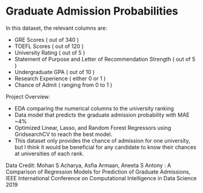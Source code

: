 # Graduate Admission Probabilities

In this dataset, the relevant columns are:
* GRE Scores ( out of 340 )
* TOEFL Scores ( out of 120 )
* University Rating ( out of 5 )
* Statement of Purpose and Letter of Recommendation Strength ( out of 5 )
* Undergraduate GPA ( out of 10 )
* Research Experience ( either 0 or 1 )
* Chance of Admit ( ranging from 0 to 1 )

Project Overview:
* EDA comparing the numerical columns to the university ranking
* Data model that predicts the graduate admission probability with MAE ~4%
* Optimized Linear, Lasso, and Random Forest Regressors using GridsearchCV to reach the best model.
* This dataset only provides the chance of admission for one university, but I think it would be beneficial for any candidate to know their chances at universities of each rank.

Data Credit: Mohan S Acharya, Asfia Armaan, Aneeta S Antony : A Comparison of Regression Models for Prediction of Graduate Admissions, IEEE International Conference on Computational Intelligence in Data Science 2019
